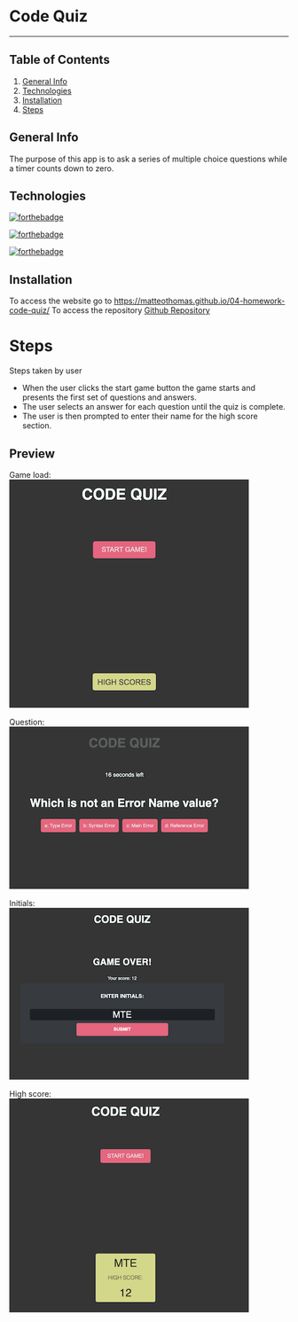  # Code Quiz
--------------------------------------------------------------------------------------------------------
## Table of Contents
1. [General Info](#general-info)
2. [Technologies](#technologies)
3. [Installation](#installation)
4. [Steps](#Steps)

## General Info
The purpose of this app is to ask a series of multiple choice questions while a timer counts down to zero.

## Technologies 
[![forthebadge](https://forthebadge.com/images/badges/uses-html.svg)](https://forthebadge.com)

[![forthebadge](https://forthebadge.com/images/badges/uses-css.svg)](https://forthebadge.com)

[![forthebadge](https://forthebadge.com/images/badges/uses-js.svg)](https://forthebadge.com)

## Installation
To access the website go to https://matteothomas.github.io/04-homework-code-quiz/
To access the repository [Github Repository](https://github.com/MatteoThomas/04-homework-code-quiz)

# Steps
Steps taken by user
* When the user clicks the start game button the game starts and presents the first set of questions and answers.
* The user selects an answer for each question until the quiz is complete.
* The user is then prompted to enter their name for the high score section.

## Preview
Game load:  
![screenshot](assets/img/start.png)

Question:  
![screenshot](assets/img/question.png)

Initials:  
![screenshot](assets/img/initials.png)

High score:  
![screenshot](assets/img/highscore.png)

	
